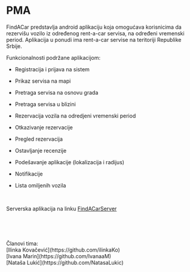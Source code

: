 # PMA
FindACar predstavlja android aplikaciju koja omogućava korisnicima da rezervišu vozilo iz određenog rent-a-car servisa, na određeni vremenski period. Aplikacija u ponudi ima rent-a-car servise na teritoriji Republike Srbije.


Funkcionalnosti podržane aplikacijom: 

* Registracija i prijava na sistem

* Prikaz servisa na mapi

* Pretraga servisa na osnovu grada

* Pretraga servisa u blizini

* Rezervacija vozila na odredjeni vremenski period

* Otkazivanje rezervacije

* Pregled rezervacija 

* Ostavljanje recenzije 

* Podešavanje aplikacije (lokalizacija i radijus)

*	Notifikacije 

* Lista omiljenih vozila
<p>&nbsp;</p>

Serverska aplikacija na linku [FindACarServer](https://github.com/IvanaaM/FindACarServer)

<p>&nbsp;</p>
<p>&nbsp;</p>
<p>
  Članovi tima:<br>
  [Ilinka Kovačević](https://github.com/ilinkaKo)<br>
  [Ivana Marin](https://github.com/IvanaaM)<br>
  [Nataša Lukić](https://github.com/NatasaLukic)<br>
</p>

